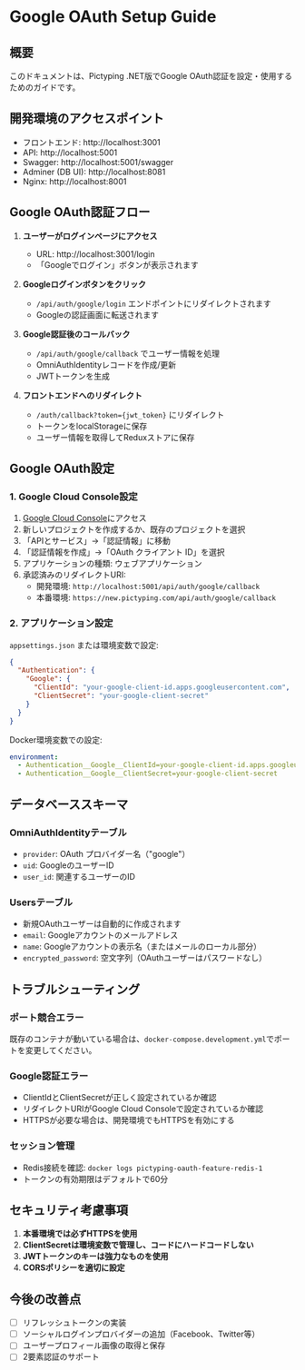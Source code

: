 # Google OAuth Setup Guide

## 概要
このドキュメントは、Pictyping .NET版でGoogle OAuth認証を設定・使用するためのガイドです。

## 開発環境のアクセスポイント

- フロントエンド: http://localhost:3001
- API: http://localhost:5001
- Swagger: http://localhost:5001/swagger
- Adminer (DB UI): http://localhost:8081
- Nginx: http://localhost:8001

## Google OAuth認証フロー

1. **ユーザーがログインページにアクセス**
   - URL: http://localhost:3001/login
   - 「Googleでログイン」ボタンが表示されます

2. **Googleログインボタンをクリック**
   - `/api/auth/google/login` エンドポイントにリダイレクトされます
   - Googleの認証画面に転送されます

3. **Google認証後のコールバック**
   - `/api/auth/google/callback` でユーザー情報を処理
   - OmniAuthIdentityレコードを作成/更新
   - JWTトークンを生成

4. **フロントエンドへのリダイレクト**
   - `/auth/callback?token={jwt_token}` にリダイレクト
   - トークンをlocalStorageに保存
   - ユーザー情報を取得してReduxストアに保存

## Google OAuth設定

### 1. Google Cloud Console設定

1. [Google Cloud Console](https://console.cloud.google.com/)にアクセス
2. 新しいプロジェクトを作成するか、既存のプロジェクトを選択
3. 「APIとサービス」→「認証情報」に移動
4. 「認証情報を作成」→「OAuth クライアント ID」を選択
5. アプリケーションの種類: ウェブアプリケーション
6. 承認済みのリダイレクトURI:
   - 開発環境: `http://localhost:5001/api/auth/google/callback`
   - 本番環境: `https://new.pictyping.com/api/auth/google/callback`

### 2. アプリケーション設定

`appsettings.json` または環境変数で設定:

```json
{
  "Authentication": {
    "Google": {
      "ClientId": "your-google-client-id.apps.googleusercontent.com",
      "ClientSecret": "your-google-client-secret"
    }
  }
}
```

Docker環境変数での設定:
```yaml
environment:
  - Authentication__Google__ClientId=your-google-client-id.apps.googleusercontent.com
  - Authentication__Google__ClientSecret=your-google-client-secret
```

## データベーススキーマ

### OmniAuthIdentityテーブル
- `provider`: OAuth プロバイダー名（"google"）
- `uid`: GoogleのユーザーID
- `user_id`: 関連するユーザーのID

### Usersテーブル
- 新規OAuthユーザーは自動的に作成されます
- `email`: Googleアカウントのメールアドレス
- `name`: Googleアカウントの表示名（またはメールのローカル部分）
- `encrypted_password`: 空文字列（OAuthユーザーはパスワードなし）

## トラブルシューティング

### ポート競合エラー
既存のコンテナが動いている場合は、`docker-compose.development.yml`でポートを変更してください。

### Google認証エラー
- ClientIdとClientSecretが正しく設定されているか確認
- リダイレクトURIがGoogle Cloud Consoleで設定されているか確認
- HTTPSが必要な場合は、開発環境でもHTTPSを有効にする

### セッション管理
- Redis接続を確認: `docker logs pictyping-oauth-feature-redis-1`
- トークンの有効期限はデフォルトで60分

## セキュリティ考慮事項

1. **本番環境では必ずHTTPSを使用**
2. **ClientSecretは環境変数で管理し、コードにハードコードしない**
3. **JWTトークンのキーは強力なものを使用**
4. **CORSポリシーを適切に設定**

## 今後の改善点

- [ ] リフレッシュトークンの実装
- [ ] ソーシャルログインプロバイダーの追加（Facebook、Twitter等）
- [ ] ユーザープロフィール画像の取得と保存
- [ ] 2要素認証のサポート